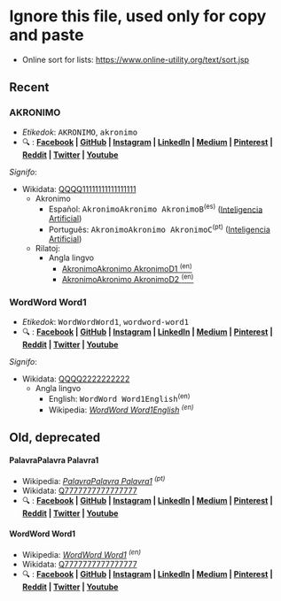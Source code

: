 # Ignore this file, used only for copy and paste

- Online sort for lists: <https://www.online-utility.org/text/sort.jsp>

## Recent

### AKRONIMO
- <em lang="eo">Etikedok</em>: <kbd translate="no">AKRONIMO</kbd>, <kbd translate="no">akronimo</kbd>
- :mag: :
  **[Facebook](https://www.facebook.com/search/posts/?q=%23AKRONIMO) \|
  [GitHub](https://github.com/topics/akronimo) \|
  [Instagram](https://www.instagram.com/explore/tags/akronimo) \|
  [LinkedIn](https://www.linkedin.com/search/results/content/?keywords=%23AKRONIMO) \|
  [Medium](https://medium.com/search?q=%23AKRONIMO) \|
  [Pinterest](https://pinterest.com/search/pins/?q=%23AKRONIMO) \|
  [Reddit](https://www.reddit.com/search?q=%23AKRONIMO) \|
  [Twitter](https://twitter.com/search?q=%23AKRONIMO) \|
  [Youtube](https://www.youtube.com/results?search_query=%23AKRONIMO)**

<em lang="eo">Signifo</em>:

- Wikidata: [QQQQ11111111111111111](https://www.wikidata.org/wiki/QQQQ11111111111111111)
    - <span lang="eo">Akronimo</span>
        - <span lang="es">Español: <kbd translate="no">AkronimoAkronimo AkronimoB</kbd><sup>(es)</sup></span> (<a href="#akronimo-BBBBBBBBBBBBB">Inteligencia Artificial</a>)
        - <span lang="pt">Português: <kbd translate="no">AkronimoAkronimo AkronimoC</kbd><sup>(pt)</sup></span> (<a href="#akronimo-CCCCCCCCCCCCC">Inteligencia Artificial</a>)
    - <span lang="eo">Rilatoj</span>:
        - <span lang="eo">Angla lingvo</span>
            - <span lang="en"><a href="#ak-DDDD1">AkronimoAkronimo AkronimoD1 <sup translate="no">(en)</sup></a></span>
            - <span lang="en"><a href="#akronimo-DDDDDDDDDDDDDD2">AkronimoAkronimo AkronimoD2 <sup translate="no">(en)</sup></a></span>

### WordWord Word1
- <em lang="eo">Etikedok</em>: <kbd translate="no">WordWordWord1</kbd>, <kbd translate="no">wordword-word1</kbd>
- :mag: :
  **[Facebook](https://www.facebook.com/search/posts/?q=%23WordWordWord1) \|
  [GitHub](https://github.com/topics/wordword-word1) \|
  [Instagram](https://www.instagram.com/explore/tags/wordwordword1) \|
  [LinkedIn](https://www.linkedin.com/search/results/content/?keywords=%23WordWordWord1) \|
  [Medium](https://medium.com/search?q=%23WordWordWord1) \|
  [Pinterest](https://pinterest.com/search/pins/?q=%23WordWordWord1) \|
  [Reddit](https://www.reddit.com/search?q=%23WordWordWord1) \|
  [Twitter](https://twitter.com/search?q=%23WordWordWord1) \|
  [Youtube](https://www.youtube.com/results?search_query=%23WordWordWord1)**

<em lang="eo">Signifo</em>:

- Wikidata: [QQQQ2222222222](https://www.wikidata.org/wiki/QQQQ2222222222)
    - <span lang="eo">Angla lingvo</span>
        - <span lang="en">English: <kbd translate="no">WordWord Word1English</kbd><sup>(en)</sup></span>
        - <span translate="no">Wikipedia</span>: <em lang="en">[WordWord Word1English](https://en.wikipedia.org/wiki/WordWord_Word1English) <sup>(en)</sup></em>

## Old, deprecated

#### PalavraPalavra Palavra1
- Wikipedia: <em lang="pt">[PalavraPalavra Palavra1](https://en.wikipedia.org/wiki/PalavraPalavra_Palavra1) <sup>(pt)</sup></em> 
- Wikidata: [Q7777777777777777](https://www.wikidata.org/wiki/Q7777777777777777)
- :mag: :
  **[Facebook](https://www.facebook.com/search/posts/?q=%23PalavraPalavraPalavra1) \|
  [GitHub](https://github.com/topics/word-word-word1) \|
  [Instagram](https://www.instagram.com/explore/tags/wordwordword1) \|
  [LinkedIn](https://www.linkedin.com/search/results/content/?keywords=%23PalavraPalavraPalavra1) \|
  [Medium](https://medium.com/search?q=%23PalavraPalavraPalavra1) \|
  [Pinterest](https://pinterest.com/search/pins/?q=%23PalavraPalavraPalavra1) \|
  [Reddit](https://www.reddit.com/search?q=%23PalavraPalavraPalavra1) \|
  [Twitter](https://twitter.com/search?q=%23PalavraPalavraPalavra1) \|
  [Youtube](https://www.youtube.com/results?search_query=%23PalavraPalavraPalavra1)**


#### WordWord Word1
- Wikipedia: <em lang="en">[WordWord Word1](https://en.wikipedia.org/wiki/WordWord_Word1) <sup>(en)</sup></em> 
- Wikidata: [Q7777777777777777](https://www.wikidata.org/wiki/Q7777777777777777)
- :mag: :
  **[Facebook](https://www.facebook.com/search/posts/?q=%23WordWordWord1) \|
  [GitHub](https://github.com/topics/word-word-word1) \|
  [Instagram](https://www.instagram.com/explore/tags/wordwordword1) \|
  [LinkedIn](https://www.linkedin.com/search/results/content/?keywords=%23WordWordWord1) \|
  [Medium](https://medium.com/search?q=%23WordWordWord1) \|
  [Pinterest](https://pinterest.com/search/pins/?q=%23WordWordWord1) \|
  [Reddit](https://www.reddit.com/search?q=%23WordWordWord1) \|
  [Twitter](https://twitter.com/search?q=%23WordWordWord1) \|
  [Youtube](https://www.youtube.com/results?search_query=%23WordWordWord1)**